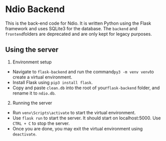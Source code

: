 
# Ndio Backend

  This is the back-end code for Ndio. It is written Python using the Flask framework and uses SQLite3 for the database. The `backend` and `frontend`folders are deprecated and are only kept for legacy purposes.

## Using the server

1. Environment setup

 - Navigate to `flask-backend` and run the command`py3 -m venv venv`to create a virtual environment.
- Install Flask using `pip3 install flask`.
- Copy and paste `clean.db` into the root of your`flask-backend` folder, and rename it to `ndio.db`.

2. Running the server
- Run `venv\Scripts\activate` to start the virtual environment.
- Use `flask run` to start the server. It should start on localhost:5000. Use `CTRL + C` to stop the server.
- Once you are done, you may exit the virtual environment using `deactivate`.
